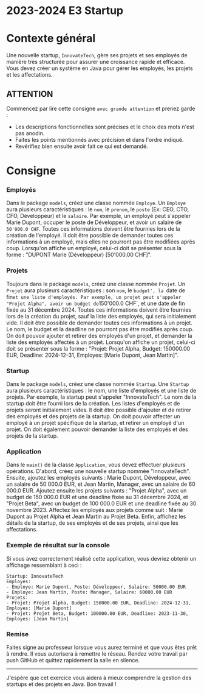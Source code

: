 # 2023-2024 E3 Startup

# Contexte général
Une nouvelle startup, `InnovateTech`, gère ses projets et ses employés de manière très structurée pour assurer une croissance rapide et efficace. Vous devez créer un système en Java pour gérer les employés, les projets et les affectations.


## ATTENTION
Commencez par lire cette consigne `avec grande attention` et prenez garde :

- Les descriptions fonctionnelles sont précises et le choix des mots n'est pas anodin.
- Faites les points mentionnés avec précision et dans l'ordre indiqué.
- Revérifiez bien ensuite avoir fait ce qui est demandé.

# Consigne
### Employés
Dans le package `models`, créez une classe nommée `Employe`. Un `Employe` aura plusieurs caractéristiques : le `nom`, le `prenom`, le `poste` (Ex: CEO, CTO, CFO, Développeur) et le `salaire`. Par exemple, un employé peut s'appeler Marie Dupont, occuper le poste de Développeur, et avoir un salaire de `50'000.0 CHF`. Toutes ces informations doivent être fournies lors de la création de l'employé. Il doit être possible de demander toutes ces informations à un employé, mais elles ne pourront pas être modifiées après coup. Lorsqu'on affiche un employé, celui-ci doit se présenter sous la forme : "DUPONT Marie (Développeur) [50'000.00 CHF]".

### Projets
Toujours dans le package `models`, créez une classe nommée `Projet`. Un `Projet` aura plusieurs caractéristiques : son `nom`, le `budget', la `date de fin` et une liste d'employés. Par exemple, un projet peut s'appeler "Projet Alpha", avoir un budget de `150'000.0 CHF`, et une date de fin fixée au 31 décembre 2024. Toutes ces informations doivent être fournies lors de la création du projet, sauf la liste des employés, qui sera initialement vide. Il doit être possible de demander toutes ces informations à un projet. Le nom, le budget et la deadline ne pourront pas être modifiés après coup. On doit pouvoir ajouter et retirer des employés d'un projet, et demander la liste des employés affectés à un projet. Lorsqu'on affiche un projet, celui-ci doit se présenter sous la forme : "Projet: Projet Alpha, Budget: 150000.00 EUR, Deadline: 2024-12-31, Employes: [Marie Dupont, Jean Martin]".

### Startup
Dans le package `models`, créez une classe nommée `Startup`. Une `Startup` aura plusieurs caractéristiques : le nom, une liste d'employés et une liste de projets. Par exemple, la startup peut s'appeler "InnovateTech". Le nom de la startup doit être fourni lors de la création. Les listes d'employés et de projets seront initialement vides. Il doit être possible d'ajouter et de retirer des employés et des projets de la startup. On doit pouvoir affecter un employé à un projet spécifique de la startup, et retirer un employé d'un projet. On doit également pouvoir demander la liste des employés et des projets de la startup.

### Application
Dans le `main()` de la classe `Application`, vous devez effectuer plusieurs opérations. D'abord, créez une nouvelle startup nommée "InnovateTech". Ensuite, ajoutez les employés suivants : Marie Dupont, Développeur, avec un salaire de 50 000.0 EUR, et Jean Martin, Manager, avec un salaire de 60 000.0 EUR. Ajoutez ensuite les projets suivants : "Projet Alpha", avec un budget de 150 000.0 EUR et une deadline fixée au 31 décembre 2024, et "Projet Beta", avec un budget de 100 000.0 EUR et une deadline fixée au 30 novembre 2023. Affectez les employés aux projets comme suit : Marie Dupont au Projet Alpha et Jean Martin au Projet Beta. Enfin, affichez les détails de la startup, de ses employés et de ses projets, ainsi que les affectations.

### Exemple de résultat sur la console
Si vous avez correctement réalisé cette application, vous devriez obtenir un affichage ressemblant à ceci :

```
Startup: InnovateTech
Employes:
- Employe: Marie Dupont, Poste: Développeur, Salaire: 50000.00 EUR
- Employe: Jean Martin, Poste: Manager, Salaire: 60000.00 EUR
Projets:
- Projet: Projet Alpha, Budget: 150000.00 EUR, Deadline: 2024-12-31, Employes: [Marie Dupont]
- Projet: Projet Beta, Budget: 100000.00 EUR, Deadline: 2023-11-30, Employes: [Jean Martin]
```

### Remise
Faites signe au professeur lorsque vous aurez terminé et que vous êtes prêt à rendre. Il vous autorisera à remettre le réseau. Rendez votre travail par push GitHub et quittez rapidement la salle en silence.

---

J'espère que cet exercice vous aidera à mieux comprendre la gestion des startups et des projets en Java. Bon travail !
